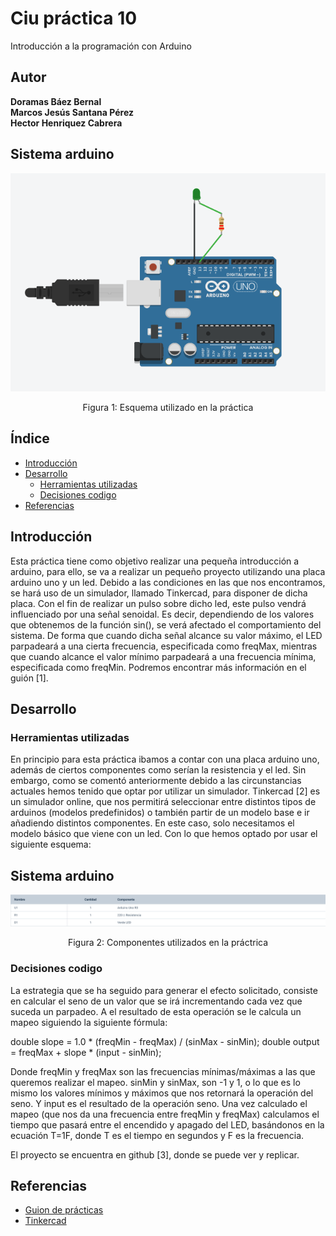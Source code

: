# Ciu práctica 10
Introducción a la programación con Arduino

## Autor 
**Doramas Báez Bernal** <br/>
**Marcos Jesús Santana Pérez** <br/>
**Hector Henriquez Cabrera** <br/>

## Sistema arduino
<div align="center">
  <img src="/arduino_uno.png" alt="arduino uno ">
  <p align="center">
    Figura 1: Esquema utilizado en la práctica
  </p>
</div>

## Índice
* [Introducción](#introducción)
* [Desarrollo](#desarrollo)
    * [Herramientas utilizadas](#Herramientasutilizadas)
    * [Decisiones codigo](#Decisionescodigo)
* [Referencias](#referencias)

## Introducción
Esta práctica tiene como objetivo realizar una pequeña introducción a arduino, para ello,  se va a realizar un pequeño proyecto utilizando una placa arduino uno y un led. Debido a las condiciones en las que nos encontramos, se hará uso de un simulador, llamado Tinkercad, para disponer de dicha placa. Con el fin de realizar un pulso sobre dicho led, este pulso vendrá influenciado por una señal senoidal. Es decir, dependiendo de los valores que obtenemos de la función sin(), se verá afectado el comportamiento del sistema. De forma que cuando dicha señal alcance su valor máximo, el LED parpadeará a una cierta frecuencia, especificada como freqMax, mientras que cuando alcance el valor mínimo parpadeará a una frecuencia mínima, especificada como freqMin. Podremos encontrar más información en el guión [1].


## Desarrollo

### Herramientas utilizadas <a id="Herramientasutilizadas"></a>

En principio para esta práctica ibamos a contar con una placa arduino uno, además de ciertos componentes como serían la resistencia y el led. Sin embargo, como se comentó anteriormente debido a las circunstancias actuales hemos tenido que optar por utilizar un simulador. Tinkercad [2] es un simulador online, que nos permitirá seleccionar entre distintos tipos de arduinos (modelos predefinidos) o también partir de un modelo base e ir añadiendo distintos componentes. En este caso, solo necesitamos el modelo básico que viene con un led. Con lo que hemos optado por usar el siguiente esquema: 

## Sistema arduino
<div align="center">
  <img src="/componentes_arduino.png" alt="componentes arduino ">
  <p align="center">
    Figura 2: Componentes utilizados en la práctrica
  </p>
</div>
 

### Decisiones codigo<a id="Decisionescodigo"></a>
La estrategia que se ha seguido para generar el efecto solicitado, consiste en calcular el seno de un valor que se irá incrementando cada vez que suceda un parpadeo. A el resultado de esta operación se le calcula un mapeo siguiendo la siguiente fórmula:

double slope = 1.0 * (freqMin - freqMax) / (sinMax - sinMin);
double output = freqMax + slope * (input - sinMin);

Donde freqMin y freqMax son las frecuencias mínimas/máximas a las que queremos realizar el mapeo. sinMin y sinMax, son -1 y 1, o lo que es lo mismo los valores mínimos y máximos que nos retornará la operación del seno. Y input es el resultado de la operación seno.
Una vez calculado el mapeo (que nos da una frecuencia entre freqMin y freqMax) calculamos el tiempo que pasará entre el encendido y apagado del LED, basándonos en la ecuación T=1F, donde T es el tiempo en segundos y F es la frecuencia.

El proyecto se encuentra en github [3], donde se puede ver y replicar.




## Referencias

* [Guion de prácticas](https://cv-aep.ulpgc.es/cv/ulpgctp20/pluginfile.php/126724/mod_resource/content/36/CIU_Pr_cticas%20-1920.pdf)
* [Tinkercad](https://www.tinkercad.com/)
